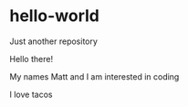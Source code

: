 # hello-world
Just another repository

Hello there!

My names Matt and I am interested in coding

I love tacos
